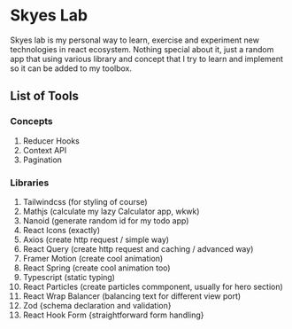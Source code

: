# Skyes Lab

Skyes lab is my personal way to learn, exercise and experiment new technologies in react ecosystem. Nothing special about it, just a random app that using various library and concept that I try to learn and implement so it can be added to my toolbox.

## List of Tools

### Concepts

1. Reducer Hooks
2. Context API
3. Pagination

### Libraries

1. Tailwindcss (for styling of course)
2. Mathjs (calculate my lazy Calculator app, wkwk)
3. Nanoid (generate random id for my todo app)
4. React Icons (exactly)
5. Axios (create http request / simple way)
6. React Query (create http request and caching / advanced way)
7. Framer Motion (create cool animation)
8. React Spring (create cool animation too)
9. Typescript (static typing)
10. React Particles (create particles commponent, usually for hero section)
11. React Wrap Balancer (balancing text for different view port)
12. Zod {schema declaration and validation}
13. React Hook Form {straightforward form handling}
